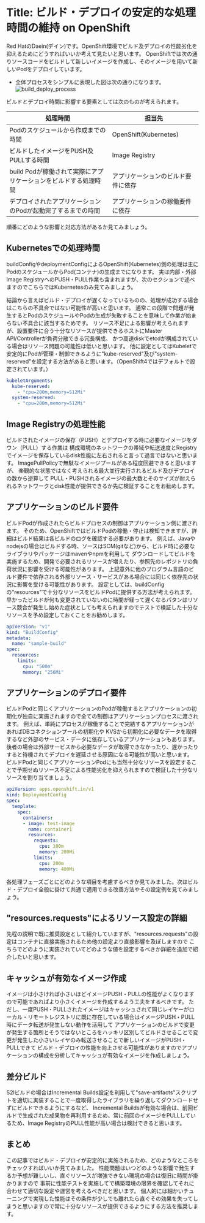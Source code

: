 # Title: ビルド・デプロイの安定的な処理時間の維持 on OpenShift

Red HatのDaein(デイン)です。OpenShift環境でビルド及デプロイの性能劣化を抑えるためにどうすればいいか考えて見たいと思います。
OpenShiftでは次の通りソースコードをビルドして新しいイメージを作成し、そのイメージを用いて新しいPodをデプロイしています。

- 全体プロセスをシンプルに表現した図は次の通りになります。
![build_deploy_process](https://github.com/bysnupy/blog/blob/master/kubernetes/k8s__build_deploy_performance.png)

ビルドとデプロイ時間に影響する要素としては次のものが考えられます。

処理時間|担当先
-|-
Podのスケジュールから作成までの時間|OpenShift(Kubernetes)
ビルドしたイメージをPUSH及PULLする時間|Image Registry
build Podが稼働されて実際にアプリケーションをビルドする処理時間|アプリケーションのビルド要件に依存
デプロイされたアプリケーションのPodが起動完了するまでの時間|アプリケーションの稼働要件に依存

順番にどのような影響と対応方法があるか見てみましょう。

## Kubernetesでの処理時間
buildConfigやdeploymentConfigによるOpenShift(Kubernetes)側の処理は主にPodのスケジュールからPod(コンテナ)の生成までになります。
実は内部・外部Image RegistryへのPUSH・PULL作業も含まれますが、次のセクションで述べますのでこちらではKubernetesのみ見てみましょう。

結論から言えばビルド・デプロイが遅くなっているものの、処理が成功する場合はこちらの不具合ではない可能性が高いと思います。
通常この段階で問題が発生するとPodのスケジュールやPodの生成が失敗することを意味して作業が始まらない不具合に該当するためです。
リソース不足による影響が考えられますが、設置要件に合う十分なリソースが提供できるホストにMaster API/Controllerが負荷分散できる冗長構成、
かつ高速diskでetcdが構成されている場合はリソース問題の可能性は低いと思います。
他に設定としてはKubeletで安定的にPodが管理・制御できるように"kube-reserved"及び"system-reserved"を設定する方法があると思います。（OpenShift4ではデフォルトで設定されています。）

```yaml
kubeletArguments:
  kube-reserved:
    - "cpu=200m,memory=512Mi"
  system-reserved:
    - "cpu=200m,memory=512Mi"
```

## Image Registryの処理性能
ビルドされたイメージの保存（PUSH）とデプロイする時に必要なイメージをダウン（PULL）する作業は
構成環境のネットワークの帯域や転送速度とRegistryでイメージを保存しているdisk性能に左右されると言って過言ではないと思います。
ImagePullPolicyで無駄なイメージプールがある程度回避できると思いますが、
楽観的な状態ではなく考えられる最大並行実行されるビルド及びデプロイの数から逆算して
PULL・PUSHされるイメージの最大数とそのサイズが耐えられるネットワークとdisk性能が提供できるか先に検証することをお勧めします。

## アプリケーションのビルド要件
ビルドPodが作成されたらビルドプロセスの制御はアプリケーション側に渡されます。
そのため、OpenShiftではビルドPodの稼働・停止は検知できますが、詳細はビルド結果は各ビルドのログを確認する必要があります。
例えば、Javaやnodejsの場合はビルドする時、ソースはSCM(gitなど)から、ビルド時に必要なライブラリやパッケージはmavenやnpmを利用して
ダウンロードしてビルドを実施するため、開発で必要されるリソースが増えたり、参照先のレポジトリの負荷状況に影響を受ける可能性があります。
上記意外に他のプログラム言語のビルド要件で依存される外部リソース・サービスがある場合には同じく依存先の状況に影響を受ける可能性があります。
設定としては、buildConfigの"resources"で十分なリソースをビルドPodに提供する方法が考えられます。
早かったビルドが何も変更されていないのに時間が経って遅くなるパタンはリソース競合が発生し始めた症状としても考えられますのでテストで検証した十分なリソースを予め設定しておくことをお勧めします。

```yaml
apiVersion: "v1"
kind: "BuildConfig"
metadata:
  name: "sample-build"
spec:
  resources:
    limits:
      cpu: "500m" 
      memory: "256Mi"
```

## アプリケーションのデプロイ要件
ビルドPodと同じくアプリケーションのPodが稼働するとアプリケーションの初期化が独自に実施されますので全ての制御はアプリケーションプロセスに渡されます。
例えば、単純にプロセスが稼働することで完結するアプリケーションがあればDBコネクションプールの初期化や
KVSから初期化に必要なデータを取得するなど外部のサービス・データに依存しているアプリケーションもあります。
後者の場合は外部サービスから必要なデータが取得できなかったり、遅かったりすると待機されてデプロイを遅延させる原因になる可能性が高いと思います。
ビルドPodと同じくアプリケーションPodにも当然十分なリソースを設定することで予期せぬリソース不足による性能劣化を抑えられますので検証した十分なリソースを割り当てましょう。

```yaml
apiVersion: apps.openshift.io/v1
kind: DeploymentConfig
spec:
  template:
    spec:
      containers:
      - image: test-image
        name: container1
        resources:
          requests:
            cpu: 100m 
            memory: 200Mi 
          limits:
            cpu: 200m 
            memory: 400Mi
```

各処理フェーズごとにどのような項目を考慮するべきか見てみました。次はビルド・デプロイ全般に掛けて共通で適用できる改善方法やその設定例を見てみましょう。

## "resources.requests"によるリソース設定の詳細
先程の説明で既に推奨設定として紹介していますが、"resources.requests"の設定はコンテナに直接実施されるため他の設定より直接影響を及ぼしますので
こちらでどのように実装されていてどのような値を設定するべきか詳細を追加で紹介したいと思います。

## キャッシュが有効なイメージ作成
イメージは小さければ小さいほどイメージPUSH・PULLの性能がよくなりますので可能であればより小さくイメージを作成するよう工夫をするべきです。
ただし、一度PUSH・PULLされたイメージはキャッシュされて同じレイヤーがローカル・リモートレジストリに既に存在している場合はイメージPUSH・PULL時にデータ転送が発生しない動作を活用して
アプリケーションのビルドで変更が発生する箇所とそうではないところをハッキリ区別してビルドさせることで変更が発生した小さいレイヤのみ転送させることで新しいイメージがPUSH・PULLできて
ビルド・デプロイの性能を向上させる可能性がありますのでアプリケーションの構成を分析してキャッシュが有効なイメージを作成しましょう。

## 差分ビルド
S2Iビルドの場合はIncremental Builds設定を利用して"save-artifacts"スクリプトを適切に実装することで一度取得したライブラリを繰り返してダウンロードせずにビルドできるようにするなど、
Incremental Buildsが有効な場合は、前回ビルドで生成された成果物を再利用するため、常に前回のイメージをPULLしているため、Image RegistryのPULL性能が高い場合は検討できると思います。

## まとめ
この記事ではビルド・デプロイが安定的に実施されるため、どのようなところをチェックすればいいか見てみました。
性能問題はいつどのような影響で発生するか予想が難しいし、直ぐリソースが増強できない環境の場合は復旧に時間が掛かりますので
事前に性能テストを実施してで構築環境の限界を確認してそれに合わせて適切な設定や運営を考えるべきだと思います。
個人的には細かいチューニングで実現した性能はその条件が少しでも離れたら直ぐその効果を失ってしまうと思いますので常に十分なリソースが提供できるようにする方法を推奨します。
